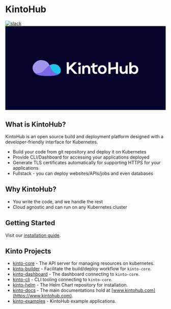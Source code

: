 # KintoHub
[![slack](https://img.shields.io/badge/slack-kintoproj-brightgreen)](https://join.slack.com/t/kintogoons/shared_invite/zt-mu6bvg79-BmkkdMRRwohJioZggXVYeA)
![assets/kintohub-og.png](assets/kintohub-og.png)
## What is KintoHub?

KintoHub is an open source build and deployment platform designed with a developer-friendly interface for Kubernetes.

- Build your code from git repository and deploy it on Kubernetes
- Provide CLI/Dashboard for accessing your applications deployed
- Generate TLS certificates automatically for supporting HTTPS for your applications    
- Fullstack - you can deploy websites/APIs/jobs and even databases

## Why KintoHub?

- You write the code, and we handle the rest
- Cloud agnostic and can run on any Kubernetes cluster

## Getting Started

Visit our [installation guide](https://www.kintohub.com/getting-started/installation).

## Kinto Projects

- [kinto-core](https://github.com/kintoproj/kinto-core) - The API server for managing resources on kubernetes.
- [kinto-builder](https://github.com/kintoproj/kinto-core) - Facilitate the build/deploy workflow for `kinto-core`.
- [kinto-dashboard](https://github.com/kintoproj/kinto-core) - The dashboard connecting to  `kinto-core`.
- [kinto-cli](https://github.com/kintoproj/kinto-cli) - CLI tooling connecting to `kinto-core`.
- [kinto-helm](https://github.com/kintoproj/kinto-helm) - The Helm Chart repository for installation.
- [kinto-docs](https://github.com/kintoproj/kinto-docs) - The main documentations hold at [www.kintohub.com](https://www.kintohub.com).
- [kinto-examples](https://github.com/kintoproj/kinto-examples) - KintoHub example applications.